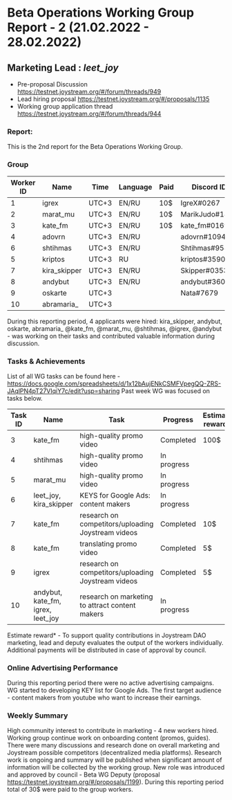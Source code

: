 # Beta Operations Working Group Report - 2 (21.02.2022 - 28.02.2022) 
## Marketing Lead : _leet_joy_

- Pre-proposal Discussion https://testnet.joystream.org/#/forum/threads/949
- Lead hiring proposal https://testnet.joystream.org/#/proposals/1135
- Working group application thread https://testnet.joystream.org/#/forum/threads/944
### Report:
This is the 2nd report for the Beta Operations Working Group. 
### Group
| Worker ID | Name | Time | Language | Paid | Discord ID            |   
| --------- | ----------- | ---------------- | -------- | ---------- | ---------------- |  
| 1        | igrex          | UTC+3         | EN/RU     |   10$   | IgreX#0267      |  
| 2        | marat_mu       | UTC+3         | EN/RU     |   10$   | MarikJudo#1899  |  
| 3        | kate_fm        | UTC+3         | EN/RU     |   10$   | kate_fm#0169    |  
| 4        | adovrn         | UTC+3         | EN/RU     |         | adovrn#1094     |  
| 6        | shtihmas       | UTC+3         | EN/RU     |         | Shtihmas#9582   |  
| 5        | kriptos        | UTC+3         | RU        |         | kriptos#3590    |  
| 7        | kira_skipper   | UTC+3         | EN/RU     |         | Skipper#0353    |
| 8        | andybut        | UTC+3         | EN/RU     |         | andybut#3606    |      
| 9        | oskarte        | UTC+3         |           |         | Nata#7679       |
| 10       | abramaria_     | UTC+3         |           |         |                 |



During this reporting period, 4 applicants were hired: kira_skipper,  andybut,  oskarte,  abramaria_
@kate_fm, @marat_mu, @shtihmas, @igrex, @andybut - was working on their tasks and contributed valuable information during discussion.

### Tasks & Achievements
List of all WG tasks can be found here - https://docs.google.com/spreadsheets/d/1x12bAujENkCSMFVpegQQ-ZRS-JAqlPN4pT27VIqiY7c/edit?usp=sharing
Past week WG was focused on tasks below.

| Task ID | Name | Task | Progress | Estimate reward* | Info            |   
| --------- | ----------- | ---------------- | -------- | ---------- | ---------------- |  
| 3        | kate_fm       | high-quality promo video            | Completed    |    100$   | Not yet final version - https://play.joystream.org/video/15450 |  
| 4        | shtihmas       | high-quality promo video       | In progress    |        |   https://discord.com/channels/811216481340751934/813361923172335648/943201848473563186      |  
| 5         | marat_mu       | high-quality promo video            | In progress       |           | Video is presented by @shtihmas and @marat_mu in RU language. Doing some changes in coordination with WG team.  |  
| 6         | leet_joy, kira_skipper       | KEYS for Google Ads: content makers            | In progress       |           | https://docs.google.com/spreadsheets/d/18cMYhPGU2OorAxE37amI0iqMmeJ6UG9mz258BxYW3aw/edit#gid=0  |  
| 7         | kate_fm       | research on competitors/uploading Joystream videos            | Completed       | 10$          | https://aioz.tube/video/9ff9b909-0af8-430a-9d24-52f3fc8c00fa  https://odysee.com/@Joystream:8/Founding_Members_Program:4  https://aioz.tube/video/50cb58b5-cb4b-49aa-88d6-39298b0b5fb1  |  
| 8        | kate_fm       | translating promo video            | Completed       | 5$          | translated promo video script made by @marat_mu and @shtihmas from RU to EN  |
| 9        | igrex       | research on competitors/uploading Joystream videos            | Completed       | 5$          |https://odysee.com/@IgreX:1/Promo_JoyStream(ENG):c  |
| 10        | andybut, kate_fm, igrex, leet_joy       | research on marketing to attract content makers            | In progress       |          |active participating on research and discussion  |


Estimate reward* - To support quality contributions in Joystream DAO marketing, lead and deputy evaluates the output of the workers individually. 
Additional payments will be distributed in case of approval by council.

### Online Advertising Performance
During this reporting period there were no active advertising campaigns.  
WG started to developing KEY list for Google Ads. The first target audience - content makers from youtube who want to increase their earnings.
### Weekly Summary
High community interest to contribute in marketing - 4 new workers hired.
Working group continue work on onboarding content (promos, guides).  
There were many discussions and research done on overall marketing and Joystream possible competitors (decentralized media platforms). Research work is ongoing and summary will be published when significant amount of information will be collected by the working group.
New role was introduced and approved by council - Beta WG Deputy (proposal https://testnet.joystream.org/#/proposals/1199). 
During this reporting period total of 30$ were paid to the group workers.
